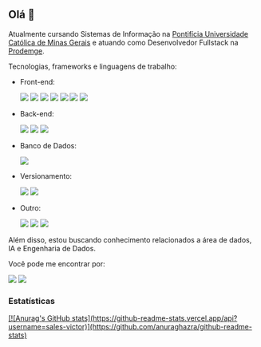 <h2>Olá 👋</h2>

Atualmente cursando Sistemas de Informação na <a href="https://www.pucminas.br/PucVirtual/Graduacao/Paginas/Sistemas-de-Informacao-Bacharelado.aspx">Pontifícia Universidade Católica de Minas Gerais</a> e atuando como Desenvolvedor Fullstack na <a href="https://www.prodemge.gov.br">Prodemge</a>.

Tecnologias, frameworks e linguagens de trabalho: <br>
- Front-end: <br>
   <div>
      <img src="https://img.shields.io/badge/Angular-DD0031?style=for-the-badge&logo=angular&logoColor=white">  
      <img src="https://img.shields.io/badge/TypeScript-007ACC?style=for-the-badge&logo=typescript&logoColor=white">  
      <img src="https://img.shields.io/badge/Bootstrap-563D7C?style=for-the-badge&logo=bootstrap&logoColor=white">  
      <img src="https://img.shields.io/badge/HTML5-E34F26?style=for-the-badge&logo=html5&logoColor=white">  
      <img src="https://img.shields.io/badge/Sass-CC6699?style=for-the-badge&logo=sass&logoColor=white"> 
      <img src="https://img.shields.io/badge/CSS3-1572B6?style=for-the-badge&logo=css3&logoColor=white"> 
      <img src="https://img.shields.io/badge/Node.js-43853D?style=for-the-badge&logo=node.js&logoColor=white"> 
   </div>
- Back-end: <br>
   <div>
      <img src="https://img.shields.io/badge/Java-ED8B00?style=for-the-badge&logo=java&logoColor=white"> 
      <img src="https://img.shields.io/badge/Hibernate-59666C?style=for-the-badge&logo=Hibernate&logoColor=white">
      <img src="https://img.shields.io/static/v1?style=for-the-badge&message=Spring+Boot&color=6DB33F&logo=Spring+Boot&logoColor=FFFFFF&label=">  
      
   </div>
- Banco de Dados: <br>
   <div>
      <img src="https://img.shields.io/badge/Oracle-F80000?style=for-the-badge&logo=Oracle&logoColor=white">  
   </div>
   
 - Versionamento:<br> 
    <div>
      <img src="https://img.shields.io/badge/GIT-E44C30?style=for-the-badge&logo=git&logoColor=white">  
      <img src="https://img.shields.io/badge/GitLab-330F63?style=for-the-badge&logo=gitlab&logoColor=white">
   </div>
    
- Outro:<br> 
   <div>
      <img src="https://img.shields.io/badge/Miro-050038?style=for-the-badge&logo=Miro&logoColor=white">  
      <img src="https://img.shields.io/badge/Figma-F24E1E?style=for-the-badge&logo=figma&logoColor=white">
      <img src="https://img.shields.io/badge/Jira-0052CC?style=for-the-badge&logo=Jira&logoColor=white">
   </div>


Além disso, estou buscando conhecimento relacionados a área de dados, IA e Engenharia de Dados. 

Você pode me encontrar por: 
<div>
<a href="salesvictor@icloud.com" target="_blank"><img src="https://camo.githubusercontent.com/7a69bd5d09a95f693fb09fa498af196ea6fceecf63a70a7a37d17d5de5c97d17/68747470733a2f2f696d672e736869656c64732e696f2f7374617469632f76313f7374796c653d666f722d7468652d6261646765266d6573736167653d69436c6f756426636f6c6f723d333639334633266c6f676f3d69436c6f7564266c6f676f436f6c6f723d464646464646266c6162656c3d" target="_blank"></a>
<a href="https://www.linkedin.com/in/sales-victor" target="_blank"><img src="https://img.shields.io/badge/LinkedIn-0077B5?style=for-the-badge&logo=linkedin&logoColor=white" target="_blank"></a>   
</div>

<h3>Estatísticas</h3>

<div>
<a href="https://github.com/sales-victor">
<!-- <img height="160em" src="https://github-readme-stats.vercel.app/api/top-langs/?username=sales-victor&layout=compact&langs_count=7&theme=light"/> -->
[![Anurag's GitHub stats](https://github-readme-stats.vercel.app/api?username=sales-victor)](https://github.com/anuraghazra/github-readme-stats)
<!-- <img height="160em" src="https://github-readme-stats.vercel.app/api?username=sales-victor&show_icons=true&theme=ligth&include_all_commits=true&count_private=true"/> -->
</div>









